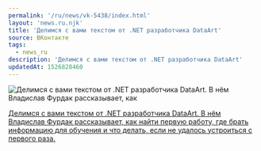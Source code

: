 ```yaml
---
permalink: '/ru/news/vk-5438/index.html'
layout: 'news.ru.njk'
title: 'Делимся с вами текстом от .NET разработчика DataArt'
source: ВКонтакте
tags:
  - news_ru
description: 'Делимся с вами текстом от .NET разработчика DataArt'
updatedAt: 1526828460
---
```

![Делимся с вами текстом от .NET разработчика DataArt. В нём Владислав Фурдак рассказывает, как](https://sun9-56.userapi.com/c824204/v824204788/13cc55/UM1ZeiRl2mo.jpg)

[Делимся с вами текстом от .NET разработчика DataArt. В нём Владислав Фурдак рассказывает, как найти первую работу, где брать информацию для обучения и что делать, если не удалось устроиться с первого раза.](https://dataart.ru/news/kak-naiti-pervuyu-rabotu-v-it-plan-deistvii-dlya-nachinayushikh/)

